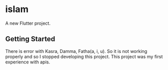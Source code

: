 # islam

A new Flutter project.

## Getting Started

There is error with Kasra, Damma, Fatha(a, i, u). So it is not working properly and so I stopped developing this project. This project was my first experience with apis.
